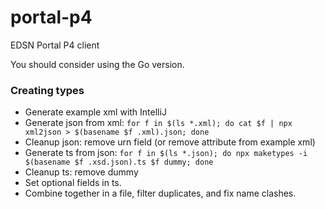 # portal-p4

EDSN Portal P4 client

You should consider using the Go version.

### Creating types
- Generate example xml with IntelliJ
- Generate json from xml: `for f in $(ls *.xml); do cat $f | npx xml2json > $(basename $f .xml).json; done`
- Cleanup json: remove urn field (or remove attribute from example xml)
- Generate ts from json: `for f in $(ls *.json); do npx maketypes -i $(basename $f .xsd.json).ts $f dummy; done`
- Cleanup ts: remove dummy
- Set optional fields in ts.
- Combine together in a file, filter duplicates, and fix name clashes.
